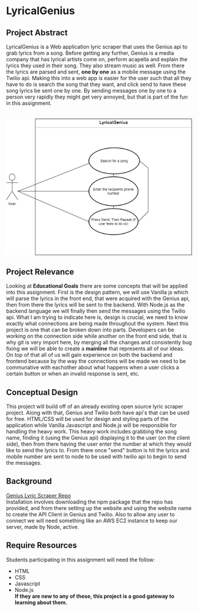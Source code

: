 # LyricalGenius

## Project Abstract
LyricalGenius is a Web application lyric scraper that uses the Genius api to grab lyrics from a song. Before getting any further, Genius is a media company that
has lyrical artists come on, perform acapella and explain the lyrics they used in their song. They also stream music as well. From there the lyrics are parsed and
sent, **one by one** as a mobile message using the Twilio api. Making this into a web app is easier for the user such that all they have to do is search the song 
that they want, and click send to have these song lyrics be sent one by one. By sending messages one by one to a person very rapidly they might get very annoyed,
but that is part of the fun in this assignment.<br><br><br>
<img src=https://github.com/johnnygangoo/LyricalGenius/blob/master/JohnnyGangoo_LyricalGenius.png>

## Project Relevance
Looking at **Educational Goals** there are some concepts that will be applied into this assignment. First is the design pattern, we will use Vanilla js which will parse the lyrics in the front end, that were acquired with the Genius api, then from there the lyrics will be sent to the backend. With Node.js as the backend language we will finally then send the messages using the Twilio api. What I am trying to indicate here is, design is crucial, we need to know 
exactly what connections are being made throughout the system. Next this project is one that can be broken down into parts. Developers can be working on the connection
side while another on the front end side, that is why git is very import here, by merging all the changes and consistently bug fixing we will be able to create a 
**mainline** that represents all of our ideas. On top of that all of us will gain experience on both the backend and frontend because by the way the connections 
will be made we need to be communative with eachother about what happens when a user clicks a certain button or when an invalid response is sent, etc. 

##  Conceptual Design
This project will build off of an already existing open source lyric scraper project. Along with that, Genius and Twilio both have api's that can be used for free. HTML/CSS will be used for design and styling parts of the
application while Vanilla Javascript and Node.js will be responsible for handling the heavy work. This heavy work includes grabbing the song name, finding it (using the
Genius api) displaying it to the user (on the client side), then from there having the user enter the number at which they would like to send the lyrics to. From there once "send" button is hit the 
lyrics and mobile number are sent to node to be used with twilio api to begin to send the messages. 

##  Background
<a href="https://github.com/farshed/genius-lyrics-api#types">Genius Lyric Scraper Repo</a>
<br>
Installation involves downloading the npm package that the repo has provided, and from there setting up the website
and using the website name to create the API Client in Genius and Twilio. Also to allow any user to connect we will 
need something like an AWS EC2 instance to keep our server, made by Node, active.

## Require Resources
Students participating in this assignment will need the follow:
 *  HTML
 *  CSS
 *  Javascript
 *  Node.js<br>
**If they are new to any of these, this project is a good gateway to learning about them.**
